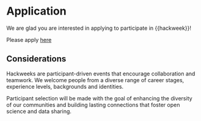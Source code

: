 # Application

We are glad you are interested in applying to participate in {{hackweek}}! 

Please apply [here](https://docs.google.com/forms/d/e/1FAIpQLScTr-WeVqcNB4ZyrdhWxsVHpC1CQ-oL1pAv33NZ1Gz8HIlmig/viewform?usp=sf_link)

## Considerations

Hackweeks are participant-driven events that encourage collaboration and teamwork. We welcome people from a diverse range of career stages, experience levels, backgrounds and identities.

Participant selection will be made with the goal of enhancing the diversity of our communities and building lasting connections that foster open science and data sharing.


<!-- 
## Selection Criteria

<!-- The hackweek organizing committee follows a two phase process in selecting applicants, adopted from {cite:p}`huppenkothen_entrofy_2020`: -->

<!-- ```{image} img/participant-selection.png -->
<!-- :alt: participant-selection -->
<!-- :class: bg-primary mb-1 -->
<!-- :width: 1000px -->
<!-- :align: center -->
<!-- ``` -->  